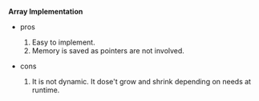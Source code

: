  **Array Implementation**
 * pros
    1. Easy to implement.
    2. Memory is saved as pointers are not involved.
 
 * cons
    1. It is not dynamic. It dose't grow and shrink depending on needs at runtime.

